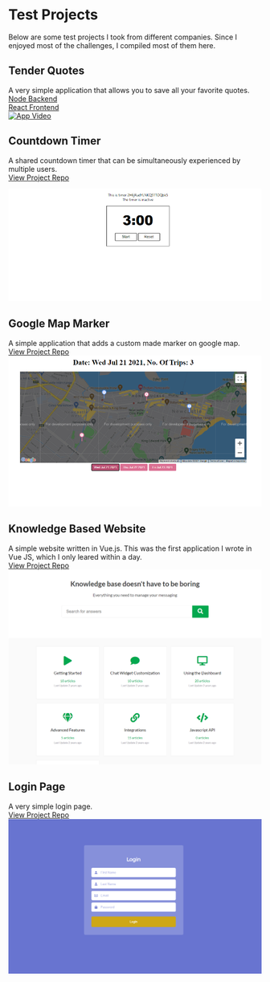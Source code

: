 # Test Projects
Below are some test projects I took from different companies. Since I enjoyed most of the challenges, I compiled most of them here.

## Tender Quotes  
A very simple application that allows you to save all your favorite quotes.  
[Node Backend](https://github.com/deejaygeroso/quotes-app-server)  
[React Frontend](https://github.com/deejaygeroso/quotes-app-ui)  
[![App Video](https://img.youtube.com/vi/Im0mZ-gaVMA/0.jpg)](https://www.youtube.com/watch?v=Im0mZ-gaVMA)  

## Countdown Timer  
A shared countdown timer that can be simultaneously experienced by multiple users.  
[View Project Repo](https://github.com/deejaygeroso/countdown)  

![App Screenshot](https://github.com/deejaygeroso/countdown/blob/main/public/screenshot.png)

## Google Map Marker  
A simple application that adds a custom made marker on google map.  
[View Project Repo](https://github.com/deejaygeroso/liftango-testapp)  
![App Screenshot](https://github.com/deejaygeroso/liftango-testapp/blob/master/public/screenshot.png)  

## Knowledge Based Website  
A simple website written in Vue.js. This was the first application I wrote in Vue JS, which I only leared within a day.  
[View Project Repo](https://github.com/deejaygeroso/knowledge-base-website)  
![App Screenshot](https://github.com/deejaygeroso/knowledge-base-website/blob/master/public/screenshot1.png)  

## Login Page  
A very simple login page.  
[View Project Repo](https://github.com/deejaygeroso/login-page)  
![App Screenshot](https://github.com/deejaygeroso/login-page/blob/master/public/assets/images/screenshot.png)  
